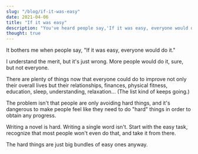 ```yaml
---
slug: "/blog/if-it-was-easy"
date: 2021-04-06
title: "If it was easy"
description: "You've heard people say,'If it was easy, everyone would do it'. That's not true."
thought: true
---
```


It bothers me when people say, "If it was easy, everyone would do it."

I understand the merit, but it's just wrong. More people would do it, sure, but not everyone.

There are plenty of things now that everyone could do to improve not only their overall lives but their relationships, finances, physical fitness, education, sleep, understanding, relaxation... (The list kind of keeps going.)

The problem isn't that people are only avoiding hard things, and it's dangerous to make people feel like they need to do "hard" things in order to obtain any progress.

Writing a novel is hard. Writing a single word isn't. Start with the easy task, recognize that most people won't even do that, and take it from there. 

The hard things are just big bundles of easy ones anyway.

